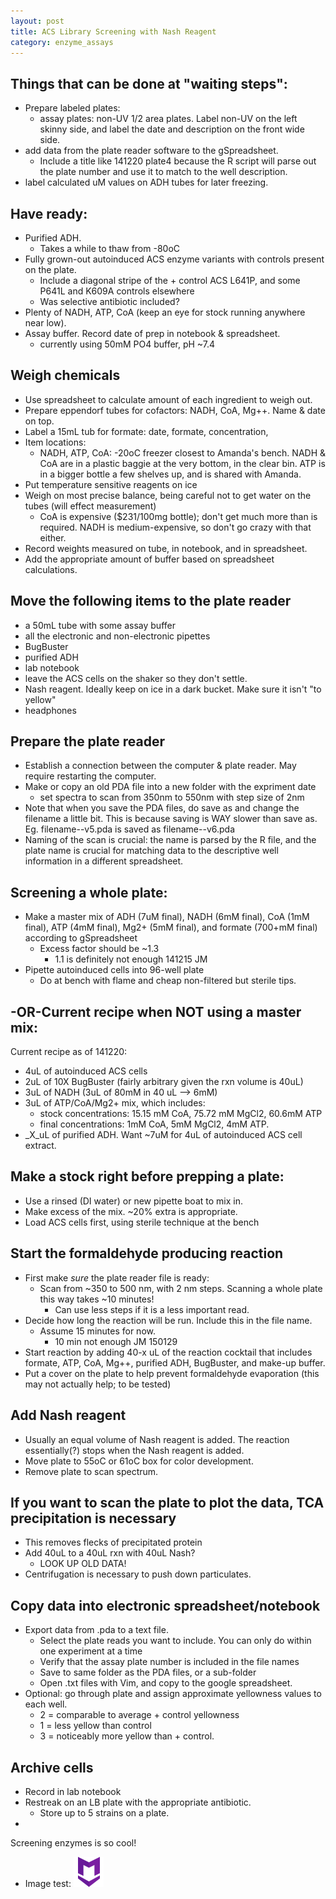 ```yaml
---
layout: post
title: ACS Library Screening with Nash Reagent
category: enzyme_assays
---
```


## Things that can be done at "waiting steps":
* Prepare labeled plates:
  * assay plates: non-UV 1/2 area plates.  Label non-UV on the left skinny side, and label the date and description on the front wide side.
* add data from the plate reader software to the gSpreadsheet.  
  * Include a title like 141220 plate4 because the R script will parse out the plate number and use it to match to the well description. 
* label calculated uM values on ADH tubes for later freezing.  

## Have ready:
* Purified ADH.
	* Takes a while to thaw from -80oC
* Fully grown-out autoinduced ACS enzyme variants with controls present on the plate.
  * Include a diagonal stripe of the + control ACS L641P, and some P641L and K609A controls elsewhere 
  * Was selective antibiotic included? 
* Plenty of NADH, ATP, CoA (keep an eye for stock running anywhere near low).
* Assay buffer.  Record date of prep in notebook & spreadsheet.
  * currently using 50mM PO4 buffer, pH ~7.4 

## Weigh chemicals
* Use spreadsheet to calculate amount of each ingredient to weigh out.
* Prepare eppendorf tubes for cofactors: NADH, CoA, Mg++.  Name & date on top.  
* Label a 15mL tub for formate: date, formate, concentration, 
* Item locations:
  * NADH, ATP, CoA: -20oC freezer closest to Amanda's bench.  NADH & CoA are in a plastic baggie at the very bottom, in the clear bin.  ATP is in a bigger bottle a few shelves up, and is shared with Amanda. 
* Put temperature sensitive reagents on ice
* Weigh on most precise balance, being careful not to get water on the tubes (will effect measurement)
  * CoA is expensive ($231/100mg bottle); don't get much more than is required. NADH is medium-expensive, so don't go crazy with that either. 
* Record weights measured on tube, in notebook, and in spreadsheet.
* Add the appropriate amount of buffer based on spreadsheet calculations.   

## Move the following items to the plate reader
* a 50mL tube with some assay buffer 
* all the electronic and non-electronic pipettes
* BugBuster
* purified ADH
* lab notebook
* leave the ACS cells on the shaker so they don't settle.
* Nash reagent.  Ideally keep on ice in a dark bucket.  Make sure it isn't "to yellow"
* headphones

## Prepare the plate reader
* Establish a connection between the computer & plate reader.  May require restarting the computer. 
* Make or copy an old PDA file into a new folder with the expriment date
	* set spectra to scan from 350nm to 550nm with step size of 2nm
* Note that when you save the PDA files, do save as and change the filename a little bit.  This is because saving is WAY slower than save as.  Eg.  filename--v5.pda is saved as filename--v6.pda
* Naming of the scan is crucial: the name is parsed by the R file, and the plate name is crucial for matching data to the descriptive well information in a different spreadsheet.  

## Screening a whole plate:
* Make a master mix of ADH (7uM final), NADH (6mM final), CoA (1mM final), ATP (4mM final), Mg2+ (5mM final), and formate (700+mM final) according to gSpreadsheet
	* Excess factor should be ~1.3
		* 1.1 is definitely not enough 141215 JM
* Pipette autoinduced cells into 96-well plate
	* Do at bench with flame and cheap non-filtered but sterile tips. 

## -OR-Current recipe when NOT using a master mix:
Current recipe as of 141220:
* 4uL of autoinduced ACS cells
* 2uL of 10X BugBuster (fairly arbitrary given the rxn volume is 40uL)
* 3uL of NADH (3uL of 80mM in 40 uL --> 6mM)
* 3uL of ATP/CoA/Mg2+ mix, which includes:
  * stock concentrations: 15.15 mM CoA, 75.72 mM MgCl2, 60.6mM ATP
  * final concentrations: 1mM CoA, 5mM MgCl2, 4mM ATP.  
* _X_uL of purified ADH.  Want ~7uM for 4uL of autoinduced ACS cell extract. 

## Make a stock right before prepping a plate:
* Use a rinsed (DI water) or new pipette boat to mix in.  
* Make excess of the mix.  ~20% extra is appropriate.
* Load ACS cells first, using sterile technique at the bench

## Start the formaldehyde producing reaction
* First make *sure* the plate reader file is ready: 
  * Scan from ~350 to 500 nm, with 2 nm steps.  Scanning a whole plate this way takes ~10 minutes!
    * Can use less steps if it is a less important read. 
* Decide how long the reaction will be run.  Include this in the file name. 
	* Assume 15 minutes for now.  
		* 10 min not enough JM 150129
* Start reaction by adding 40-x uL of the reaction cocktail that includes formate, ATP, CoA, Mg++, purified ADH, BugBuster, and make-up buffer. 
* Put a cover on the plate to help prevent formaldehyde evaporation (this may not actually help; to be tested)

## Add Nash reagent 
* Usually an equal volume of Nash reagent is added.  The reaction essentially(?) stops when the Nash reagent is added.  
* Move plate to 55oC or 61oC box for color development. 
* Remove plate to scan spectrum.

## If you want to scan the plate to plot the data, TCA precipitation is necessary
* This removes flecks of precipitated protein
* Add 40uL to a 40uL rxn with 40uL Nash? 
	* LOOK UP OLD DATA! 
* Centrifugation is necessary to push down particulates. 

## Copy data into electronic spreadsheet/notebook
* Export data from .pda to a text file. 
  * Select the plate reads you want to include.  You can only do within one experiment at a time
  * Verify that the assay plate number is included in the file names
  * Save to same folder as the PDA files, or a sub-folder
  * Open .txt files with Vim, and copy to the google spreadsheet. 
* Optional: go through plate and assign approximate yellowness values to each well.
  * 2 = comparable to average + control yellowness
  * 1 = less yellow than control
  * 3 = noticeably more yellow than + control. 


## Archive cells
* Record in lab notebook
* Restreak on an LB plate with the appropriate antibiotic.  
  * Store up to 5 strains on a plate. 
* 


<div class="message">
Screening enzymes is so cool!
</div>

* Image test:
![alt text](https://github.com/adam-p/markdown-here/raw/master/src/common/images/icon48.png "Logo Title Text 1")


